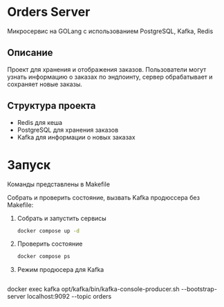 # Orders Server
Микросервис на GOLang с использованием PostgreSQL, Kafka, Redis

## Описание
Проект для хранения и отображения заказов. Пользователи могут узнать информацию о заказах по эндпоинту, сервер обрабатывает и сохраняет новые заказы.

## Структура проекта

- Redis для кеша
- PostgreSQL для хранения заказов
- Kafka для информации о новых заказах

# Запуск
Команды представлены в Makefile

Собрать и проверить состояние, вызвать Kafka продюссера без Makefile:

1. Собрать и запустить сервисы
    ```bash
   docker compose up -d 
   ```
2. Проверить состояние
     ```bash
   docker compose ps
   ```
3. Режим продюсера для Kafka
     ```bash
  docker exec kafka opt/kafka/bin/kafka-console-producer.sh --bootstrap-server localhost:9092 --topic orders
  ```